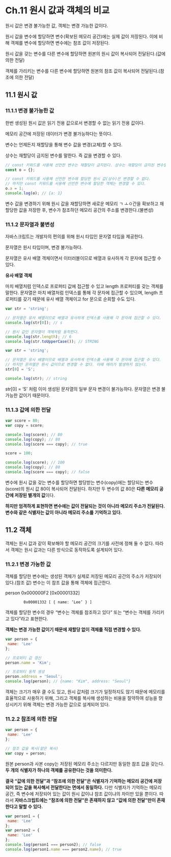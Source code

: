 # Ch.11 원시 값과 객체의 비교

원시 값은 변경 불가능한 값, 객체는 변경 가능한 값이다. 

원시 값을 변수에 할당하면 변수(확보된 메모리 공간)에는 실제 값이 저장된다. 이에 비해 객체를 변수에 할당하면 변수에는 참조 값이 저장된다.

원시 값을 갖는 변수를 다른 변수에 할당하면 원본의 원시 값이 복사되어 전달된다.(값에 의한 전달)

객체를 가리키는 변수를 다른 변수에 할당하면 원본의 참조 값이 복사되어 전달된다.(참조에 의한 전달)  

## 11.1 원시 값

### 11.1.1 변경 불가능한 값

한번 생성된 원시 값은 읽기 전용 값으로서 변경할 수 없는 읽기 전용 값이다.

메모리 공간에 저장된 데이터가 변경 불가능하다는 뜻이다.

변수는 언제든지 재할당을 통해 변수 값을 변경(교체)할 수 있다.

상수는 재할당이 금지된 변수를 말한다. 즉 값을 변경할 수 있다. 

```jsx
// const 키워드를 사용해 선언한 변수는 재할당이 금지된다. 상수는 재할당이 금지된 변수일 뿐이다.
const o = {};

// const 키워드를 사용해 선언한 변수에 할당한 원시 값(상수)은 변경할 수 없다.
// 하지만 const 키워드를 사용해 선언한 변수에 할당한 객체는 변경할 수 있다.
o.a = 1;
console.log(o); // {a: 1}
```

변수 값을 변경하기 위해 원시 값을 재할당하면 새로운 메모리 ㄱ ㅗㅇ간을 확보하고 재할당한 값을 저장한 후, 변수가 참조하던 메모리 공간의 주소를 변경한다.(불변성) 

### 11.1.2 문자열과 불변성

자바스크립트는 개발자의 편의를 위해 원시 타입인 문자열 타입을 제공한다.

문자열은 원시 타입이며, 변경 불가능하다.

문자열은 유사 배열 객체이면서 이터러블이므로 배열과 유사하게 각 문자에 접근할 수 있다. 

******************************유사 배열 객체******************************

마치 배열처럼 인덱스로 프로퍼티 값에 접근할 수 있고 length 프로퍼티를 갖는 객체를 말한다. 문자열은 마치 배열처럼 인덱스를 통해 각 문자에 접근할 수 있으며, length 프로퍼티를 갖기 때문에 유사 배열 객체이고 for 문으로 순회할 수도 있다. 

```jsx
var str = 'string';

// 문자열은 유사 배열이므로 배열과 유사하게 인덱스를 사용해 각 문자에 접근할 수 있다.
console.log(str[0]); // s

// 원시 값인 문자열이 객체처럼 동작한다.
console.log(str.length); // 6
console.log(str.toUpperCase()); // STRING
```

```jsx
var str = 'string';

// 문자열은 유사 배열이므로 배열과 유사하게 인덱스를 사용해 각 문자에 접근할 수 있다.
// 하지만 문자열은 원시 값이므로 변경할 수 없다. 이때 에러가 발생하지 않는다.
str[0] = 'S';

console.log(str); // string
```

str[0] = ‘S’ 처럼 이미 생성된 문자열의 일부 문자 변경이 불가능하다. 문자열은 변경 불가능한 값이기 때문이다. 

### 11.1.3 값에 의한 전달

```jsx
var score = 80;
var copy = score;

console.log(score); // 80
console.log(copy); // 80
console.log(score === copy); // true

score = 100;

console.log(score); // 100
console.log(copy); // 80
console.log(score === copy); // false
```

변수에 원시 값을 갖는 변수를 할당하면 할당받는 변수(copy)에는 할당되는 변수(score)의 원시 값 80이 복사되어 전달된다. 하지만 두 변수의 값 80은 **다른 메모리 공간에 저장된 별개의 값**이다. 

**하지만 엄격하게 표현하면 변수에는 값이 전달되는 것이 아니라 메모리 주소가 전달된다. 변수와 같은 식별자는 값이 아니라 메모리 주소를 기억하고 있다.**

## 11.2 객체

객체는 원시 값과 같이 확보해야 할 메모리 공간의 크기를 사전에 정해 둘 수 없다. 따라서 객체는 원시 값과는 다른 방식으로 동작하도록 설계되어 있다. 

### 11.2.1 변경 가능한 값

객체를 할당한 변수에는 생성된 객체가 실제로 저장된 메모리 공간의 주소가 저장되어 있다.(참조 값) 변수는 이 참조 값을 통해 객체에 접근한다.

person 0x000000F2 [0x00001332]

            0x00001332 [ { name: ‘Lee’ } ]

객체를 할당한 변수의 경우 “변수는 객체를 참조하고 있다” 또는 “변수는 객체를 가리키고 있다”라고 표현한다. 

**객체는 변경 가능한 값이기 때문에 재할당 없이 객체를 직접 변경할 수 있다.** 

```jsx
var person = {
 name: 'Lee'
};

// 프로퍼티 값 갱신
person.name = 'Kim';

// 프로퍼티 동적 생성
person.address = 'Seoul';
console.log(person); // {name: "Kim", address: "Seoul"}
```

객체는 크기가 매우 클 수도 있고, 원시 값처럼 크기가 일정하지도 않기 때문에 메모리를 효율적으로 사용하기 위해, 그리고 객체를 복사해 생성하는 비용을 절약하여 성능을 향상시키기 위해 객체는 변경 가능한 값으로 설계되어 있다. 

### 11.2.2 참조에 의한 전달

```jsx
var person = {
 name: 'Lee'
};

// 참조 값을 복사(얕은 복사)
var copy = person;
```

원본 person과 사본 copy는 저장된 메모리 주소는 다르지만 동일한 참조 값을 갖는다. **두 개의 식별자가 하나의 객체를 공유한다는 것을 의미한다.**

**결국 “값에 의한 전달”과 “참조에 의한 전달”은 식별자가 기억하는 메모리 공간에 저장되어 있는 값을 복사해서 전달한다는 면에서 동일하다.** 다만 식별자가 기억하는 메모리 공간, 즉 변수에 저장되어 있는 값이 원시 값이냐 참조 값이냐의 차이만 있을 뿐이다. 따라서 **자바스크립트에는 “참조에 의한 전달”은 존재하지 않고 “값에 의한 전달”만이 존재한다고 말할 수 있다.**

```jsx
var person1 = {
 name: 'Lee'
};
var person2 = {
 name: 'Lee'
};
console.log(person1 === person2); // false
console.log(person1.name === person2.name); // true 
```